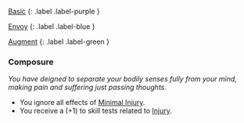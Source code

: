 
[Basic](Game/Basic-List)
{: .label .label-purple }

[Envoy](Game/Envoy)
{: .label .label-blue }

[Augment](Game/Augment-List)
{: .label .label-green }
### Composure
*You have deigned to separate your bodily senses fully from your mind, making pain and suffering just passing thoughts.*
* You ignore all effects of [Minimal Injury](Game/Core/Injury#Minimal%20Injury).
* You receive a (+1) to skill tests related to [Injury](Game/Core/Injury).

